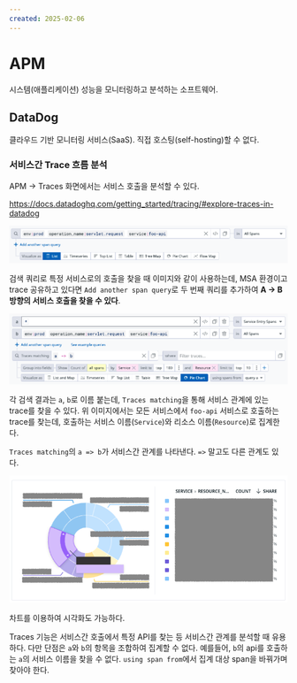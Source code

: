 ```yaml
---
created: 2025-02-06
---
```

# APM

시스템(애플리케이션) 성능을 모니터링하고 분석하는 소프트웨어.

## DataDog

클라우드 기반 모니터링 서비스(SaaS). 직접 호스팅(self-hosting)할 수 없다.

### 서비스간 Trace 흐름 분석

APM -> Traces 화면에서는 서비스 호출을 분석할 수 있다.

https://docs.datadoghq.com/getting_started/tracing/#explore-traces-in-datadog

![datadog traces](./res/datadog-traces.png)

검색 쿼리로 특정 서비스로의 호출을 찾을 때 이미지와 같이 사용하는데,
MSA 환경이고 trace 공유하고 있다면 `Add another span query`로 두 번째 쿼리를 추가하여 **A -> B 방향의 서비스 호출을 찾을 수 있다**.

![datadog traces matching](./res/datadog-traces-matching.png)

각 검색 결과는 `a`, `b`로 이름 붙는데, `Traces matching`을 통해 서비스 관계에 있는 trace를 찾을 수 있다.
위 이미지에서는 모든 서비스에서 `foo-api` 서비스로 호출하는 trace를 찾는데, 호출하는 서비스 이름(`Service`)와 리소스 이름(`Resource`)로 집계한다.

`Traces matching`의 `a => b`가 서비스간 관계를 나타낸다. `=>` 말고도 다른 관계도 있다.

![datadog traces matching - pie chart](./res/datadog-traces-matching-pie-chart.png)

차트를 이용하여 시각화도 가능하다.

Traces 기능은 서비스간 호출에서 특정 API를 찾는 등 서비스간 관계를 분석할 때 유용하다.
다만 단점은 `a`와 `b`의 항목을 조합하여 집계할 수 없다.
예를들어, `b`의 api를 호출하는 `a`의 서비스 이름을 찾을 수 없다.
`using span from`에서 집계 대상 span을 바꿔가며 찾아야 한다.
